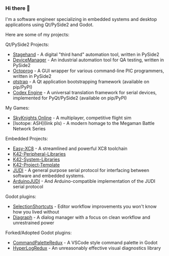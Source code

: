 ### Hi there 👋

I'm a software engineer specializing in embedded systems and desktop applications using Qt/PySide2 and Godot.

Here are some of my projects:

Qt/PySide2 Projects:
- [Stagehand](https://github.com/DaelonSuzuka/Stagehand) - A digital "third hand" automation tool, written in PySide2
- [DeviceManager](https://github.com/DaelonSuzuka/DeviceManager) - An industrial automation tool for QA testing, written in PySide2
- [Octoprog](https://github.com/DaelonSuzuka/Octoprog) - A GUI wrapper for various command-line PIC programmers, written in PySide2
- [qtstrap](https://github.com/qtstrap/qtstrap) - A Qt application bootstrapping framework (available on pip/PyPI)
- [Codex Engine](https://github.com/Codex-Engine/codex-engine-pyqt) - A universal translation framework for serial devices, implemented for PyQt/PySide2 (available on pip/PyPI)

My Games:
- [SkyKnights Online](https://github.com/DaelonSuzuka/SkyknightsOnline) - A multiplayer, competitive flight sim
- [Isotope: ASH](link pls) - A modern homage to the Megaman Battle Network Series

Embedded Projects:
- [Easy-XC8](https://github.com/DaelonSuzuka/Easy-XC8) - A streamlined and powerful XC8 toolchain
- [K42-Peripheral-Libraries](https://github.com/DaelonSuzuka/K42-Peripheral-Libraries)
- [K42-System-Libraries](https://github.com/DaelonSuzuka/K42-System-Libraries)
- [K42-Project-Template](https://github.com/DaelonSuzuka/K42-Project-Template)
- [JUDI](https://github.com/Codex-Engine/JUDI) - A general purpose serial protocol for interfacing between software and embedded systems.
- [ArduinoJUDI](https://github.com/Codex-Engine/ArduinoJUDI) - And Arduino-compatible implementation of the JUDI serial protocol

Godot plugins:
- [SelectionShortcuts](https://github.com/DaelonSuzuka/SelectionShortcuts) - Editor workflow improvements you won't know how you lived without
- [Diagraph](https://github.com/DaelonSuzuka/Diagraph) - A dialog manager with a focus on clean workflow and unrestrained power

Forked/Adopted Godot plugins:
- [CommandPaletteRedux](https://github.com/DaelonSuzuka/CommandPaletteRedux) - A VSCode style command palette in Godot
- [HyperLogRedux](https://github.com/DaelonSuzuka/HyperLogRedux) - An unreasonably effective visual diagnostics library

